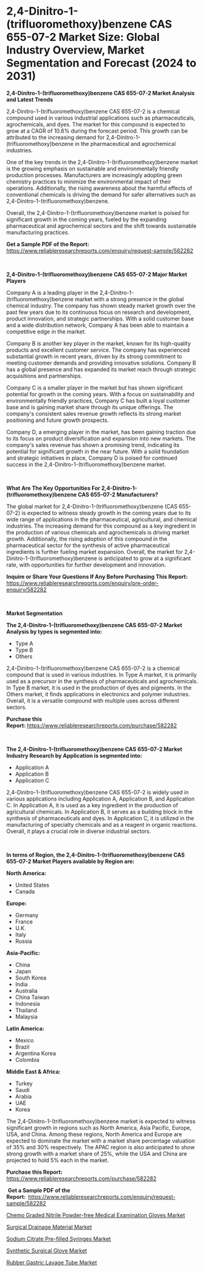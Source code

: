 <p><h1>2,4-Dinitro-1-(trifluoromethoxy)benzene CAS 655-07-2 Market Size: Global Industry Overview, Market Segmentation and Forecast (2024 to 2031)</h1></p><p><strong>2,4-Dinitro-1-(trifluoromethoxy)benzene CAS 655-07-2 Market Analysis and Latest Trends</strong></p>
<p><p>2,4-Dinitro-1-(trifluoromethoxy)benzene CAS 655-07-2 is a chemical compound used in various industrial applications such as pharmaceuticals, agrochemicals, and dyes. The market for this compound is expected to grow at a CAGR of 10.6% during the forecast period. This growth can be attributed to the increasing demand for 2,4-Dinitro-1-(trifluoromethoxy)benzene in the pharmaceutical and agrochemical industries.</p><p>One of the key trends in the 2,4-Dinitro-1-(trifluoromethoxy)benzene market is the growing emphasis on sustainable and environmentally friendly production processes. Manufacturers are increasingly adopting green chemistry practices to minimize the environmental impact of their operations. Additionally, the rising awareness about the harmful effects of conventional chemicals is driving the demand for safer alternatives such as 2,4-Dinitro-1-(trifluoromethoxy)benzene.</p><p>Overall, the 2,4-Dinitro-1-(trifluoromethoxy)benzene market is poised for significant growth in the coming years, fueled by the expanding pharmaceutical and agrochemical sectors and the shift towards sustainable manufacturing practices.</p></p>
<p><strong>Get a Sample PDF of the Report:&nbsp;</strong> <a href="https://www.reliableresearchreports.com/enquiry/request-sample/582282">https://www.reliableresearchreports.com/enquiry/request-sample/582282</a></p>
<p>&nbsp;</p>
<p><strong>2,4-Dinitro-1-(trifluoromethoxy)benzene CAS 655-07-2 Major Market Players</strong></p>
<p><p>Company A is a leading player in the 2,4-Dinitro-1-(trifluoromethoxy)benzene market with a strong presence in the global chemical industry. The company has shown steady market growth over the past few years due to its continuous focus on research and development, product innovation, and strategic partnerships. With a solid customer base and a wide distribution network, Company A has been able to maintain a competitive edge in the market.</p><p>Company B is another key player in the market, known for its high-quality products and excellent customer service. The company has experienced substantial growth in recent years, driven by its strong commitment to meeting customer demands and providing innovative solutions. Company B has a global presence and has expanded its market reach through strategic acquisitions and partnerships.</p><p>Company C is a smaller player in the market but has shown significant potential for growth in the coming years. With a focus on sustainability and environmentally friendly practices, Company C has built a loyal customer base and is gaining market share through its unique offerings. The company's consistent sales revenue growth reflects its strong market positioning and future growth prospects.</p><p>Company D, a emerging player in the market, has been gaining traction due to its focus on product diversification and expansion into new markets. The company's sales revenue has shown a promising trend, indicating its potential for significant growth in the near future. With a solid foundation and strategic initiatives in place, Company D is poised for continued success in the 2,4-Dinitro-1-(trifluoromethoxy)benzene market.</p></p>
<p>&nbsp;</p>
<p><strong>What Are The Key Opportunities For 2,4-Dinitro-1-(trifluoromethoxy)benzene CAS 655-07-2 Manufacturers?</strong></p>
<p><p>The global market for 2,4-Dinitro-1-(trifluoromethoxy)benzene (CAS 655-07-2) is expected to witness steady growth in the coming years due to its wide range of applications in the pharmaceutical, agricultural, and chemical industries. The increasing demand for this compound as a key ingredient in the production of various chemicals and agrochemicals is driving market growth. Additionally, the rising adoption of this compound in the pharmaceutical sector for the synthesis of active pharmaceutical ingredients is further fueling market expansion. Overall, the market for 2,4-Dinitro-1-(trifluoromethoxy)benzene is anticipated to grow at a significant rate, with opportunities for further development and innovation.</p></p>
<p><strong>Inquire or Share Your Questions If Any Before Purchasing This Report:</strong> <a href="https://www.reliableresearchreports.com/enquiry/pre-order-enquiry/582282">https://www.reliableresearchreports.com/enquiry/pre-order-enquiry/582282</a></p>
<p>&nbsp;</p>
<p><strong>Market Segmentation</strong></p>
<p><strong>The 2,4-Dinitro-1-(trifluoromethoxy)benzene CAS 655-07-2 Market Analysis by types is segmented into:</strong></p>
<p><ul><li>Type A</li><li>Type B</li><li>Others</li></ul></p>
<p><p>2,4-Dinitro-1-(trifluoromethoxy)benzene CAS 655-07-2 is a chemical compound that is used in various industries. In Type A market, it is primarily used as a precursor in the synthesis of pharmaceuticals and agrochemicals. In Type B market, it is used in the production of dyes and pigments. In the Others market, it finds applications in electronics and polymer industries. Overall, it is a versatile compound with multiple uses across different sectors.</p></p>
<p><strong>Purchase this Report:&nbsp;</strong><a href="https://www.reliableresearchreports.com/purchase/582282">https://www.reliableresearchreports.com/purchase/582282</a></p>
<p>&nbsp;</p>
<p><strong>The 2,4-Dinitro-1-(trifluoromethoxy)benzene CAS 655-07-2 Market Industry Research by Application is segmented into:</strong></p>
<p><ul><li>Application A</li><li>Application B</li><li>Application C</li></ul></p>
<p><p>2,4-Dinitro-1-(trifluoromethoxy)benzene CAS 655-07-2 is widely used in various applications including Application A, Application B, and Application C. In Application A, it is used as a key ingredient in the production of agricultural chemicals. In Application B, it serves as a building block in the synthesis of pharmaceuticals and dyes. In Application C, it is utilized in the manufacturing of specialty chemicals and as a reagent in organic reactions. Overall, it plays a crucial role in diverse industrial sectors.</p></p>
<p>&nbsp;</p>
<p><strong>In terms of Region, the 2,4-Dinitro-1-(trifluoromethoxy)benzene CAS 655-07-2 Market Players available by Region are:</strong></p>
<p>
    <p> <strong> North America: </strong>
        <ul>
            <li>United States</li>
            <li>Canada</li>
        </ul>
        </p> 
    <p> <strong> Europe: </strong>
        <ul>
            <li>Germany</li>
            <li>France</li>
            <li>U.K.</li>
            <li>Italy</li>
            <li>Russia</li>
        </ul>
        </p> 
    <p> <strong> Asia-Pacific: </strong>
        <ul>
            <li>China</li>
            <li>Japan</li>
            <li>South Korea</li>
            <li>India</li>
            <li>Australia</li>
            <li>China Taiwan</li>
            <li>Indonesia</li>
            <li>Thailand</li>
            <li>Malaysia</li>
        </ul>
        </p> 
    <p> <strong> Latin America: </strong>
        <ul>
            <li>Mexico</li>
            <li>Brazil</li>
            <li>Argentina Korea</li>
            <li>Colombia</li>
        </ul>
        </p> 
    <p> <strong> Middle East & Africa: </strong>
        <ul>
            <li>Turkey</li>
            <li>Saudi</li>
            <li>Arabia</li>
            <li>UAE</li>
            <li>Korea</li>
        </ul>
    </p>
    </p>
<p><p>The 2,4-Dinitro-1-(trifluoromethoxy)benzene market is expected to witness significant growth in regions such as North America, Asia Pacific, Europe, USA, and China. Among these regions, North America and Europe are expected to dominate the market with a market share percentage valuation of 35% and 30% respectively. The APAC region is also anticipated to show strong growth with a market share of 25%, while the USA and China are projected to hold 5% each in the market.</p></p>
<p><strong>Purchase this Report: </strong><a href="https://www.reliableresearchreports.com/purchase/582282">https://www.reliableresearchreports.com/purchase/582282</a></p>
<p>&nbsp;<strong>Get a Sample PDF of the Report:&nbsp;&nbsp;</strong><a href="https://www.reliableresearchreports.com/enquiry/request-sample/582282">https://www.reliableresearchreports.com/enquiry/request-sample/582282</a></p>
<p><strong></strong></p>
<p><p><a href="https://medium.com/@oralhayes/chemo-graded-nitrile-powder-free-medical-examination-gloves-market-size-cagr-trends-2024-2030-c92a3221d1a3">Chemo Graded Nitrile Powder-free Medical Examination Gloves Market</a></p><p><a href="https://medium.com/@oralhayes/surgical-drainage-material-market-size-market-outlook-and-market-forecast-2024-to-2031-4c77774dd0f0">Surgical Drainage Material Market</a></p><p><a href="https://medium.com/@oralhayes/sodium-citrate-pre-filled-syringes-market-share-evolution-and-market-growth-trends-2024-2031-1fe794b55726">Sodium Citrate Pre-filled Syringes Market</a></p><p><a href="https://medium.com/@oralhayes/synthetic-surgical-glove-market-comprehensive-assessment-by-type-application-and-geography-040f43431ee3">Synthetic Surgical Glove Market</a></p><p><a href="https://medium.com/@oralhayes/rubber-gastric-lavage-tube-market-trends-forecast-and-competitive-analysis-to-2031-0a53d24d6987">Rubber Gastric Lavage Tube Market</a></p></p>